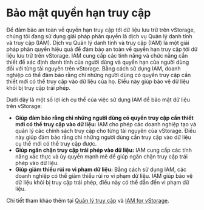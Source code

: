 # Bảo mật quyền hạn truy cập

Để đảm bảo an toàn về quyền hạn truy cập tới dữ liệu lưu trữ trên vStorage, chúng tôi đang sử dụng giải pháp phân quyền là dịch vụ Quản lý danh tính và truy cập (IAM). Dịch vụ Quản lý danh tính và truy cập (IAM) là một giải pháp phân quyền hiệu quả để đảm bảo an toàn về quyền hạn truy cập tới dữ liệu lưu trữ trên vStorage. IAM cung cấp các tính năng và chức năng cần thiết để xác định danh tính của người dùng và quyền hạn của người dùng đối với từng tài nguyên trên vStorage. Bằng cách sử dụng IAM, doanh nghiệp có thể đảm bảo rằng chỉ những người dùng có quyền truy cập cần thiết mới có thể truy cập vào dữ liệu của họ. Điều này giúp bảo vệ dữ liệu khỏi bị truy cập trái phép.

Dưới đây là một số lợi ích cụ thể của việc sử dụng IAM để bảo mật dữ liệu trên vStorage:

* **Giúp đảm bảo rằng chỉ những người dùng có quyền truy cập cần thiết mới có thể truy cập vào dữ liệu:** IAM cho phép các doanh nghiệp tạo và quản lý các chính sách truy cập cho từng tài nguyên của vStorage. Điều này giúp đảm bảo rằng chỉ những người dùng cần truy cập vào dữ liệu cụ thể mới có thể truy cập được.
* **Giúp ngăn chặn truy cập trái phép vào dữ liệu:** IAM cung cấp các tính năng xác thực và ủy quyền mạnh mẽ để giúp ngăn chặn truy cập trái phép vào dữ liệu. 
* **Giúp giảm thiểu rủi ro vi phạm dữ liệu:** Bằng cách sử dụng IAM, các doanh nghiệp có thể giảm thiểu rủi ro vi phạm dữ liệu. IAM giúp bảo vệ dữ liệu khỏi bị truy cập trái phép, điều này có thể dẫn đến vi phạm dữ liệu.

Chi tiết tham khảo thêm tại [Quản lý truy cập](https://docs.vngcloud.vn/vng-cloud-document/vn/vstorage/object-storage/vstorage-hcm03/quan-ly-truy-cap) và [IAM for vStorage](https://docs.vngcloud.vn/vng-cloud-document/vn/identity-and-access-management-iam/cach-phan-quyen-iam-cho-dich-vu-vng-cloud/iam-cho-vstorage).
